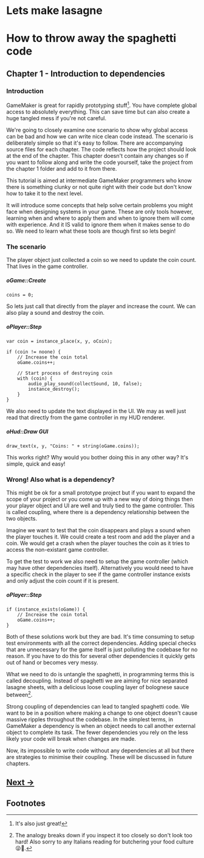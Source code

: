 # Lets make lasagne

# How to throw away the spaghetti code


## Chapter 1 - Introduction to dependencies


### Introduction

GameMaker is great for rapidly prototyping stuff[^1]. You have complete global access to absolutely everything. This can save time but can also create a huge tangled mess if you're not careful.

We're going to closely examine one scenario to show why global access can be bad and how we can write nice clean code instead. The scenario is deliberately simple so that it's easy to follow. There are accompanying source files for each chapter. The code reflects how the project should look at the end of the chapter. This chapter doesn't contain any changes so if you want to follow along and write the code yourself, take the project from the chapter 1 folder and add to it from there.

This tutorial is aimed at intermediate GameMaker programmers who know there is something clunky or not quite right with their code but don't know how to take it to the next level.

It will introduce some concepts that help solve certain problems you might face when designing systems in your game. These are only tools however, learning when and where to apply them and when to ignore them will come with experience. And it IS valid to ignore them when it makes sense to do so. We need to learn what these tools are though first so lets begin!

### The scenario

The player object just collected a coin so we need to update the coin count. That lives in the game controller.

##### oGame::Create
```gml
coins = 0;
```

So lets just call that directly from the player and increase the count. We can also play a sound and destroy the coin.

##### oPlayer::Step
```gml
var coin = instance_place(x, y, oCoin);

if (coin != noone) {
    // Increase the coin total
    oGame.coins++;
    
    // Start process of destroying coin
    with (coin) {
        audio_play_sound(collectSound, 10, false);
        instance_destroy();
    }
}
```

We also need to update the text displayed in the UI. We may as well just read that directly from the game controller in my HUD renderer.

##### oHud::Draw GUI
```gml
draw_text(x, y, "Coins: " + string(oGame.coins));
```

This works right? Why would you bother doing this in any other way? It's simple, quick and easy!


### Wrong! Also what is a dependency?

This might be ok for a small prototype project but if you want to expand the scope of your project or you come up with a new way of doing things then your player object and UI are well and truly tied to the game controller. This is called coupling, where there is a dependency relationship between the two objects.

Imagine we want to test that the coin disappears and plays a sound when the player touches it. We could create a test room and add the player and a coin. We would get a crash when the player touches the coin as it tries to access the non-existant game controller.

To get the test to work we also need to setup the game controller  (which may have other dependencies itself). Alternatively you would need to have a specific check in the player to see if the game controller instance exists and only adjust the coin count if it is present.

##### oPlayer::Step
```gml
if (instance_exists(oGame)) {
    // Increase the coin total
    oGame.coins++;
}
```

Both of these solutions work but they are bad. It's time consuming to setup test environments with all the correct dependencies. Adding special checks that are unnecessary for the game itself is just polluting the codebase for no reason. If you have to do this for several other dependencies it quickly gets out of hand or becomes very messy.

What we need to do is untangle the spaghetti, in programming terms this is called decoupling. Instead of spaghetti we are aiming for nice separated lasagne sheets, with a delicious loose coupling layer of bolognese sauce between[^2].

Strong coupling of dependencies can lead to tangled spaghetti code. We want to be in a position where making a change to one object doesn't cause massive ripples throughout the codebase. In the simplest terms, in GameMaker a dependency is when an object needs to call another external object to complete its task. The fewer dependencies you rely on the less likely your code will break when changes are made.

Now, its impossible to write code without any dependencies at all but there are strategies to minimise their coupling. These will be discussed in future chapters.

## [Next →](/chapter-02-self-imposed-restrictions/chapter-02-self-imposed-restrictions.md)

## Footnotes

[^1]: It's also just great!

[^2]:The analogy breaks down if you inspect it too closely so don't look too hard! Also sorry to any Italians reading for butchering your food culture 😜🍝.
